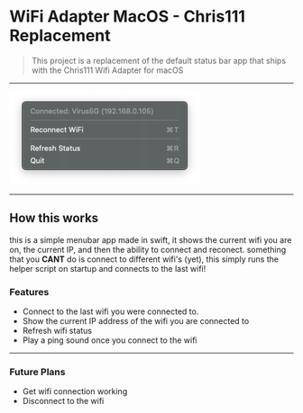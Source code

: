 # WiFi Adapter MacOS - Chris111 Replacement

> This project is a replacement of the default status bar app that ships with the Chris111 Wifi Adapter for macOS

-- --

![image](Assets/main%20image.png)

-- -- 

## How this works 

this is a simple menubar app made in swift, it shows the current wifi you are on, the current IP, and then the ability to connect and reconect. something that you **CANT** do is connect to different wifi's (yet), this simply runs the helper script on startup and connects to the last wifi!

### Features

- Connect to the last wifi you were connected to.
- Show the current IP address of the wifi you are connected to 
- Refresh wifi status
- Play a ping sound once you connect to the wifi

-- --

### Future Plans
- Get wifi connection working
- Disconnect to the wifi
